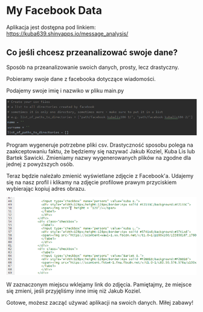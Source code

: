 # My Facebook Data

Aplikacja jest dostępna pod linkiem: https://kuba639.shinyapps.io/message_analysis/


## Co jeśli chcesz przeanalizować swoje dane?

Sposób na przeanalizowanie swoich danych, prosty, lecz drastyczny.


Pobieramy swoje dane z facebooka dotyczące wiadomości.


Podajemy swoje imię i nazwiko w pliku main.py

![](photos/Python.png)

Program wygeneruje potrzebne pliki csv.
Drastyczność sposobu polega na zaakceptowaniu faktu, że będziemy się nazywać Jakub Koziel, Kuba Lis lub Bartek Sawicki.
Zmieniamy nazwy wygenerowanych plików na zgodne dla jednej z powyższych osób.


Teraz będzie należało zmienić wyświetlane zdjęcie z Facebook'a. Udajemy się na nasz profil i klikamy na zdjęcie profilowe prawym przyciskiem wybierając kopiuj adres obrazu.


![](photos/R.png)


W zaznaczonym miejscu wklejamy link do zdjęcia. Pamiętajmy, że miejsce się zmieni, jeśli przyjęliśmy inne imię niż Jakub Koziel.

Gotowe, możesz zacząć używać aplikacji na swoich danych. Miłej zabawy!
